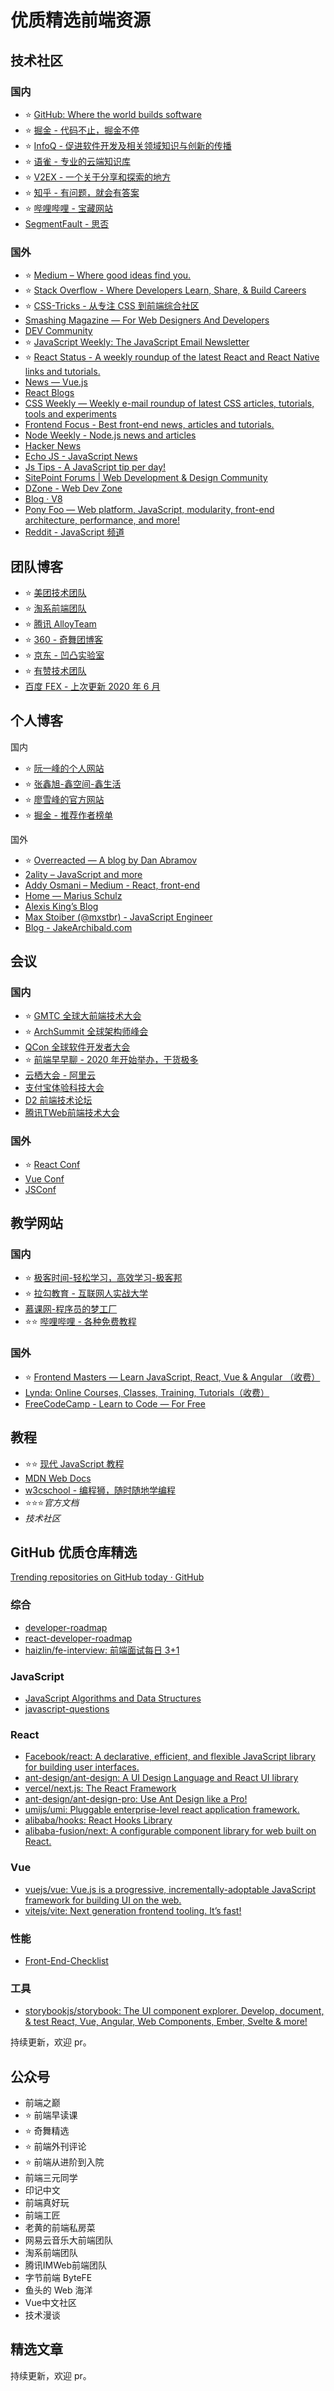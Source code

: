 # 优质精选前端资源

## 技术社区

### 国内

* ⭐ [GitHub: Where the world builds software](https://github.com/)
* ⭐ [掘金 - 代码不止，掘金不停](https://juejin.cn/)
* ⭐ [InfoQ - 促进软件开发及相关领域知识与创新的传播](https://www.infoq.cn/)
* ⭐ [语雀 - 专业的云端知识库](https://www.yuque.com/)
* ⭐ [V2EX - 一个关于分享和探索的地方](https://www.v2ex.com/)
* ⭐ [知乎 - 有问题，就会有答案](https://www.zhihu.com/)
* ⭐ [哔哩哔哩  - 宝藏网站](https://www.bilibili.com/)
* [SegmentFault - 思否](https://segmentfault.com/)

### 国外

* ⭐ [Medium – Where good ideas find you.](https://medium.com/)
* ⭐ [Stack Overflow - Where Developers Learn, Share, & Build Careers](https://stackoverflow.com/)
* ⭐ [CSS-Tricks - 从专注 CSS 到前端综合社区](https://css-tricks.com/)
* [Smashing Magazine — For Web Designers And Developers](https://www.smashingmagazine.com/)
* [DEV Community](https://dev.to/)
* ⭐ [JavaScript Weekly: The JavaScript Email Newsletter](https://javascriptweekly.com/)
* ⭐ [React Status - A weekly roundup of the latest React and React Native links and tutorials.](https://react.statuscode.com/)
* [News — Vue.js](https://news.vuejs.org/)
* [React Blogs](https://reactjs.org/blog/all.html)
* [CSS Weekly — Weekly e-mail roundup of latest CSS articles, tutorials, tools and experiments](https://css-weekly.com/)
* [Frontend Focus - Best front-end news, articles and tutorials. ](https://frontendfoc.us/)
* [Node Weekly - Node.js news and articles](https://nodeweekly.com/)
* [Hacker News](https://news.ycombinator.com/news)
* [Echo JS - JavaScript News](https://www.echojs.com/)
* [Js Tips - A JavaScript tip per day!](https://www.jstips.co/)
* [SitePoint Forums | Web Development & Design Community](https://www.sitepoint.com/community/)
* [DZone - Web Dev Zone](https://dzone.com/web-development-programming-tutorials-tools-news)
* [Blog · V8](https://v8.dev/blog)
* [Pony Foo — Web platform, JavaScript, modularity, front-end architecture, performance, and more!](https://ponyfoo.com/articles)
* [Reddit - JavaScript 频道](https://www.reddit.com/r/javascript)

## 团队博客
* ⭐ [美团技术团队](https://tech.meituan.com/)
* ⭐ [淘系前端团队](https://fed.taobao.org/)
* ⭐ [腾讯 AlloyTeam](http://www.alloyteam.com/) 
* ⭐ [360 - 奇舞团博客](https://75.team/)
* ⭐ [京东 - 凹凸实验室](https://jelly.jd.com/teamhome/5b0ff3a0629834a34b663617)
* ⭐ [有赞技术团队](https://tech.youzan.com/)
* [百度 FEX - 上次更新 2020 年 6 月](http://fex.baidu.com/)

## 个人博客

国内
* ⭐ [阮一峰的个人网站](http://www.ruanyifeng.com/home.html)
* ⭐ [张鑫旭-鑫空间-鑫生活](https://www.zhangxinxu.com/wordpress/)
* ⭐ [廖雪峰的官方网站](https://www.liaoxuefeng.com/)
* ⭐ [掘金 - 推荐作者榜单](https://juejin.cn/recommendation/authors/recommended)

国外
* ⭐ [Overreacted — A blog by Dan Abramov](https://overreacted.io/)
* [2ality – JavaScript and more](https://2ality.com/)
* [Addy Osmani – Medium - React, front-end](https://medium.com%2F@medium.com/@addyosmani/about)
* [Home — Marius Schulz](https://mariusschulz.com/)
* [Alexis King’s Blog](https://lexi-lambda.github.io/)
* [Max Stoiber (@mxstbr) - JavaScript Engineer](https://mxstbr.com/)
* [Blog - JakeArchibald.com](https://jakearchibald.com/)


## 会议

### 国内
* ⭐ [GMTC 全球大前端技术大会](https://www.infoq.cn/topic/GMTC)
* ⭐ [ArchSummit 全球架构师峰会](https://archsummit.infoq.cn)
* [QCon 全球软件开发者大会](https://qcon.infoq.cn/)
* ⭐ [前端早早聊 - 2020 年开始举办，干货极多](https://juejin.cn/user/712139234347565)
* [云栖大会 - 阿里云](https://yunqi.aliyun.com/)
* [支付宝体验科技大会](https://seeconf.antfin.com/)
* [D2 前端技术论坛](https://www.alibabaf2e.com/)
* [腾讯TWeb前端技术大会](https://tweb.tencent.com/#/)

### 国外
* ⭐ [React Conf](https://reactjs.org/community/conferences.html)
* [Vue Conf](https://us.vuejs.org/)
* [JSConf](https://jsconf.com/)

## 教学网站

### 国内
* ⭐ [极客时间-轻松学习，高效学习-极客邦](https://time.geekbang.org/)
* ⭐ [拉勾教育 - 互联网人实战大学](https://edu.lagou.com/)
* [慕课网-程序员的梦工厂](https://www.imooc.com/)
* ⭐⭐ [哔哩哔哩  - 各种免费教程](https://www.bilibili.com/)

### 国外
* ⭐ [Frontend Masters — Learn JavaScript, React, Vue & Angular （收费）](https://frontendmasters.com/)
* [Lynda: Online Courses, Classes, Training, Tutorials（收费）](https://www.lynda.com/)
* [FreeCodeCamp - Learn to Code — For Free](https://www.freecodecamp.org/)


## 教程
* ⭐⭐ [现代 JavaScript 教程](https://zh.javascript.info/)
* [MDN Web Docs](https://developer.mozilla.org/zh-CN/)
* [w3cschool - 编程狮，随时随地学编程](https://www.w3cschool.cn/)
* ⭐⭐⭐*官方文档*
* *技术社区*


## GitHub 优质仓库精选
[Trending  repositories on GitHub today · GitHub](https://github.com/trending)

### 综合
*  [developer-roadmap](https://github.com/kamranahmedse/developer-roadmap) 
*  [react-developer-roadmap](https://github.com/adam-golab/react-developer-roadmap) 
* [haizlin/fe-interview: 前端面试每日 3+1](https://github.com/haizlin/fe-interview)
### JavaScript
* [JavaScript Algorithms and Data Structures](https://github.com/trekhleb/javascript-algorithms)
* [javascript-questions](https://github.com/lydiahallie/javascript-questions) 

### React
* [Facebook/react: A declarative, efficient, and flexible JavaScript library for building user interfaces.](https://github.com/facebook/react)
* [ant-design/ant-design: A UI Design Language and React UI library](https://github.com/ant-design/ant-design)
* [vercel/next.js: The React Framework](https://github.com/vercel/next.js)
* [ant-design/ant-design-pro: Use Ant Design like a Pro!](https://github.com/ant-design/ant-design-pro)
* [umijs/umi: Pluggable enterprise-level react application framework.](https://github.com/umijs/umi)
* [alibaba/hooks: React Hooks Library](https://github.com/alibaba/hooks)
* [alibaba-fusion/next: A configurable component library for web built on React.](https://github.com/alibaba-fusion/next)

### Vue
* [vuejs/vue: Vue.js is a progressive, incrementally-adoptable JavaScript framework for building UI on the web.](https://github.com/vuejs/vue)
* [vitejs/vite: Next generation frontend tooling. It’s fast!](https://github.com/vitejs/vite)

### 性能
 * [Front-End-Checklist](https://github.com/thedaviddias/Front-End-Checklist) 

### 工具
* [storybookjs/storybook: The UI component explorer. Develop, document, & test React, Vue, Angular, Web Components, Ember, Svelte & more!](https://github.com/storybookjs/storybook)

持续更新，欢迎 pr。


## 公众号
* 前端之巅
* ⭐ 前端早读课
* ⭐ 奇舞精选
* ⭐ 前端外刊评论
* ⭐ 前端从进阶到入院
* 前端三元同学
* 印记中文
* 前端真好玩
* 前端工匠
* 老黄的前端私房菜
* 网易云音乐大前端团队
* 淘系前端团队
* 腾讯IMWeb前端团队
* 字节前端 ByteFE
* 鱼头的 Web 海洋
* Vue中文社区
* 技术漫谈



## 精选文章
持续更新，欢迎 pr。



